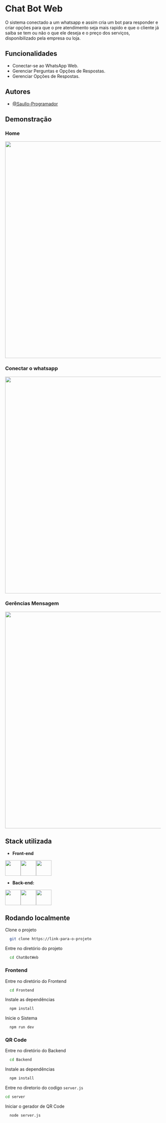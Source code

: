 ﻿# Chat Bot Web

O sistema conectado a um whatsapp e assim cria um bot para responder e criar opções para que o pre atendimento seja mais rapido e que o cliente já saiba se tem ou não o que ele deseja e o preço dos serviços, disponibilizado pela empresa ou loja.


## Funcionalidades

- Conectar-se ao WhatsApp Web.
- Gerenciar Perguntas e Opções de Respostas.
- Gerenciar Opções de Respostas.


## Autores

- [@Saullo-Programador](https://github.com/Saullo-Programador)


## Demonstração

<div>
  <h3>Home</h3>
  <img src="https://github.com/user-attachments/assets/965c2ddf-d541-4c72-a34d-af3e0a5b293b" width="700px"/>
  <h3>Conectar o whatsapp</h3>
  <img src="https://github.com/user-attachments/assets/2bf4b8b9-a2f7-4b4b-b445-262f9aa58776" width="700px"/>
  <h3>Gerências Mensagem</h3>
  <img src="https://github.com/user-attachments/assets/80d133cc-b793-4878-824b-0170453ab9cc" width="700px"/>
</div>


## Stack utilizada
- **Front-end**
<div style="display: flex; align-items: center; "> 
  <img src="https://cdn.jsdelivr.net/gh/devicons/devicon@latest/icons/react/react-original.svg" width="50px"/>
  <img src="https://cdn.jsdelivr.net/gh/devicons/devicon@latest/icons/vitejs/vitejs-original.svg" width="50px"/>
  <img src="https://cdn.jsdelivr.net/gh/devicons/devicon@latest/icons/typescript/typescript-original.svg" width="50px"/>
</div>  

- **Back-end:** 
<div style="display: flex; align-items: center; "> 
  <img src="https://cdn.jsdelivr.net/gh/devicons/devicon@latest/icons/nodejs/nodejs-original.svg" width="50px"/>
  <img src="https://cdn.jsdelivr.net/gh/devicons/devicon@latest/icons/express/express-original.svg" width="50px"/>
  <img src="https://cdn.jsdelivr.net/gh/devicons/devicon@latest/icons/typescript/typescript-original.svg" width="50px"/>
</div>  



## Rodando localmente

Clone o projeto

```bash
  git clone https://link-para-o-projeto
```

Entre no diretório do projeto

```bash
  cd ChatBotWeb
```

### Frontend
Entre no diretório do Frontend

```bash
  cd Frontend
```
Instale as dependências

```bash
  npm install
```

Inicie o Sistema

```bash
  npm run dev
```


### QR Code

Entre no diretório do Backend
```bash
  cd Backend
```

Instale as dependências

```bash
  npm install
```

Entre no diretorio do codigo `server.js`
```bash
cd server
```

Iniciar o gerador de QR Code

```bash
  node server.js
```

